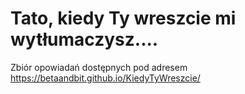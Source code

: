 # Tato, kiedy Ty wreszcie mi wytłumaczysz....

Zbiór opowiadań dostępnych pod adresem https://betaandbit.github.io/KiedyTyWreszcie/